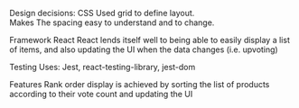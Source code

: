 Design decisions:
  CSS
    Used grid to define layout.  
      Makes The spacing easy to understand and to change.
    
  Framework
    React
      React lends itself well to being able to easily display a list of items, and also updating the UI when the data changes (i.e. upvoting)
      
  Testing
    Uses: Jest, react-testing-library, jest-dom
      
  Features
    Rank order display is achieved by sorting the list of products according to their vote count and updating the UI
